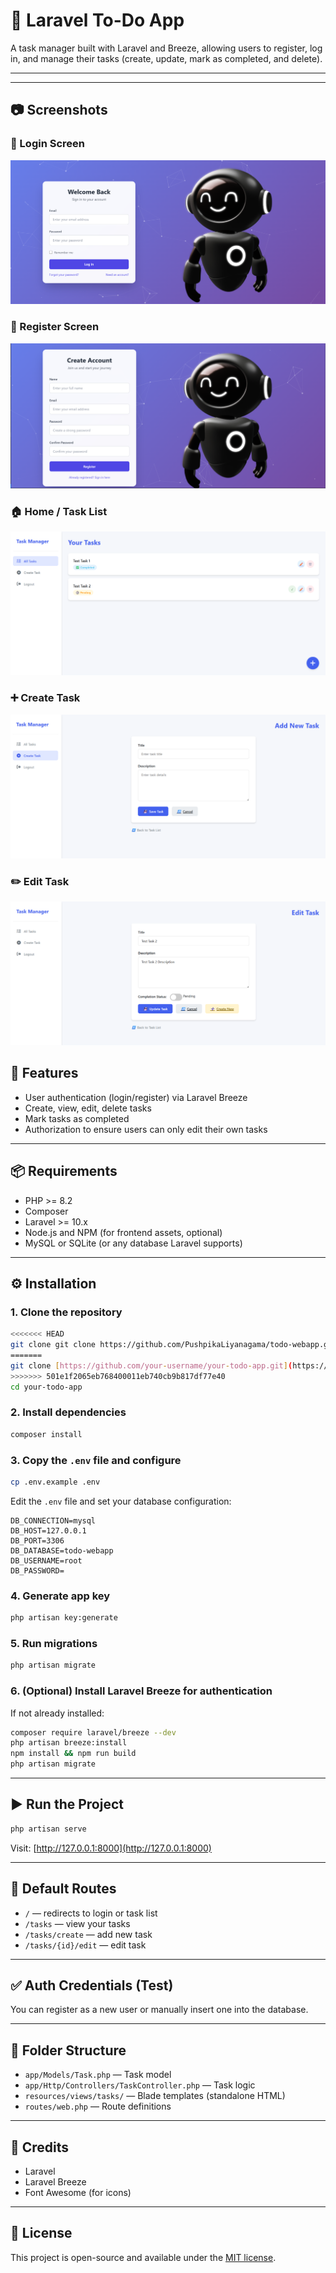 # 📝 Laravel To-Do App

A task manager built with Laravel and Breeze, allowing users to register, log in, and manage their tasks (create, update, mark as completed, and delete).

---
---

## 📷 Screenshots

### 🔐 Login Screen
![Login Screen](screenshots/loginscreen.png)

### 📝 Register Screen
![Register Screen](screenshots/registerscreen.png)

### 🏠 Home / Task List
![Home Screen](screenshots/Home.png)

### ➕ Create Task
![Create Task](screenshots/CreateTask.png)

### ✏️ Edit Task
![Edit Task](screenshots/EditTask.png)


## 🚀 Features

- User authentication (login/register) via Laravel Breeze  
- Create, view, edit, delete tasks  
- Mark tasks as completed  
- Authorization to ensure users can only edit their own tasks  


---

## 📦 Requirements

- PHP >= 8.2  
- Composer  
- Laravel >= 10.x  
- Node.js and NPM (for frontend assets, optional)  
- MySQL or SQLite (or any database Laravel supports)

---

## ⚙️ Installation

### 1. Clone the repository

```bash
<<<<<<< HEAD
git clone git clone https://github.com/PushpikaLiyanagama/todo-webapp.git
=======
git clone [https://github.com/your-username/your-todo-app.git](https://github.com/PushpikaLiyanagama/todo-webapp)
>>>>>>> 501e1f2065eb768400011eb740cb9b817df77e40
cd your-todo-app
```

### 2. Install dependencies

```bash
composer install
```

### 3. Copy the `.env` file and configure

```bash
cp .env.example .env
```

Edit the `.env` file and set your database configuration:

```env
DB_CONNECTION=mysql
DB_HOST=127.0.0.1
DB_PORT=3306
DB_DATABASE=todo-webapp
DB_USERNAME=root
DB_PASSWORD=
```

### 4. Generate app key

```bash
php artisan key:generate
```

### 5. Run migrations

```bash
php artisan migrate
```

### 6. (Optional) Install Laravel Breeze for authentication

If not already installed:

```bash
composer require laravel/breeze --dev
php artisan breeze:install
npm install && npm run build
php artisan migrate
```

---

## ▶️ Run the Project

```bash
php artisan serve
```

Visit: [http://127.0.0.1:8000](http://127.0.0.1:8000)

---

## 🧪 Default Routes

- `/` — redirects to login or task list  
- `/tasks` — view your tasks  
- `/tasks/create` — add new task  
- `/tasks/{id}/edit` — edit task

---

## ✅ Auth Credentials (Test)

You can register as a new user or manually insert one into the database.

---

## 📁 Folder Structure

- `app/Models/Task.php` — Task model  
- `app/Http/Controllers/TaskController.php` — Task logic  
- `resources/views/tasks/` — Blade templates (standalone HTML)  
- `routes/web.php` — Route definitions

---

## 🙏 Credits

- Laravel  
- Laravel Breeze  
- Font Awesome (for icons)

---

## 📄 License

This project is open-source and available under the [MIT license](LICENSE).
